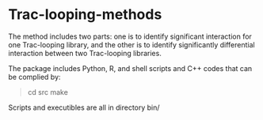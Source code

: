 # Trac-looping-methods
The method includes two parts: one is to identify significant interaction for one Trac-looping library, and the other is to identify significantly differential interaction between two Trac-looping libraries.

The package includes Python, R, and shell scripts and C++ codes that can be complied by:
>cd src
>make

Scripts and executibles are all in directory bin/

